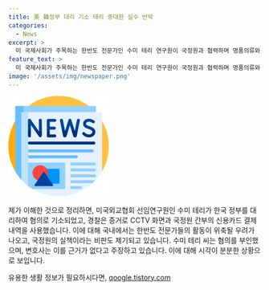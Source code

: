 ```yaml
---
title: 美 韓정부 대리 기소 테리 중대한 실수 반박
categories:
  - News
excerpt: >
  미 국제사회가 주목하는 한반도 전문가인 수미 테리 연구원이 국정원과 협력하며 명품의류와 연구지원비를 수수한 혐의로 미국에서 기소돼 재판에 넘겨졌다. 미 연방검찰은 증거 사진과 CCTV 화면을 근거로 테리 연구원의 혐의를 입증하고 있다. 이번 사건으로 한반도 전문가들의 활동이 위축되는 우려가 제기되고 있으며, 국내에서는 국정원의 실책으로 비판되는 가운데, 테리 연구원은 모든 혐의를 부인하고 있다.
feature_text: >
  미 국제사회가 주목하는 한반도 전문가인 수미 테리 연구원이 국정원과 협력하며 명품의류와 연구지원비를 수수한 혐의로 미국에서 기소돼 재판에 넘겨졌다. 미 연방검찰은 증거 사진과 CCTV 화면을 근거로 테리 연구원의 혐의를 입증하고 있다. 이번 사건으로 한반도 전문가들의 활동이 위축되는 우려가 제기되고 있으며, 국내에서는 국정원의 실책으로 비판되는 가운데, 테리 연구원은 모든 혐의를 부인하고 있다.
image: '/assets/img/newspaper.png'
---
```


<p><img src="/assets/img/newspaper.png" alt="kimp 속보" /></p>

<p>제가 이해한 것으로 정리하면, 미국외교협회 선임연구원인 수미 테리가 한국 정부를 대리하여 혐의로 기소되었고, 경찰은 증거로 CCTV 화면과 국정원 간부의 신용카드 결제 내역을 사용했습니다. 이에 대해 국내에서는 한반도 전문가들의 활동이 위축될 우려가 나오고, 국정원의 실책이라는 비판도 제기되고 있습니다. 수미 테리 씨는 혐의를 부인했으며, 변호사는 이를 근거가 없다고 주장하고 있습니다. 이에 대해 시각이 분분한 상황으로 보입니다.</p>
유용한 생활 정보가 필요하시다면, <a href="https://qoogle.tistory.com" rel="dofollow">qoogle.tistory.com</a>



